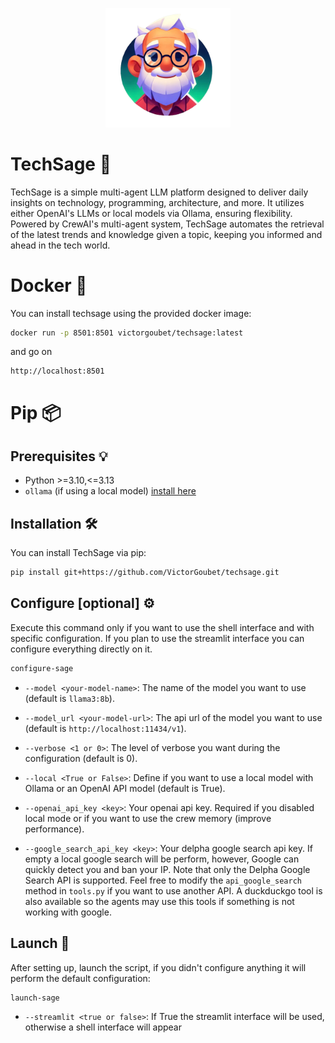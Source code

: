 <p align="center">
  <img src="logo.png" alt="TechSage Logo" width="200">
</p>

# TechSage 🤖

TechSage is a simple multi-agent LLM platform designed to deliver daily insights on technology, programming, architecture, and more. It utilizes either OpenAI's LLMs or local models via Ollama, ensuring flexibility. Powered by CrewAI's multi-agent system, TechSage automates the retrieval of the latest trends and knowledge given a topic, keeping you informed and ahead in the tech world.



# Docker 🐋

You can install techsage using the provided docker image:

```bash
docker run -p 8501:8501 victorgoubet/techsage:latest
```

and go on 

```
http://localhost:8501
```

# Pip 📦


## Prerequisites 💡 

- Python >=3.10,<=3.13
- `ollama` (if using a local model) [install here](https://ollama.com/download/)

## Installation 🛠️

You can install TechSage via pip:

```bash
pip install git+https://github.com/VictorGoubet/techsage.git
```


## Configure [optional] ⚙️

Execute this command only if you want to use the shell interface and with specific configuration. If you plan to use the streamlit interface you can configure everything directly on it.

```bash
configure-sage
```

- `--model <your-model-name>`: The name of the model you want to use (default is `llama3:8b`).

- `--model_url <your-model-url>`: The api url of the model you want to use (default is `http://localhost:11434/v1`).

- `--verbose <1 or 0>`: The level of verbose you want during the configuration (default is 0).

- `--local <True or False>`: Define if you want to use a local model with Ollama or an OpenAI API model (default is True).

- `--openai_api_key <key>`: Your openai api key. Required if you disabled local mode or if you want to use the crew memory (improve performance).

- `--google_search_api_key <key>`: Your delpha google search api key. If empty a local google search will be perform, however, Google can quickly detect you and ban your IP. Note that only the Delpha Google Search API is supported. Feel free to modify the `api_google_search` method in `tools.py` if you want to use another API. A duckduckgo tool is also available so the agents may use this tools if something is not working with google.


## Launch 🚀

After setting up, launch the script, if you didn't configure anything it will perform the default configuration:

```sh
launch-sage
```

- `--streamlit <true or false>`: If True the streamlit interface will be used, otherwise a shell interface will appear